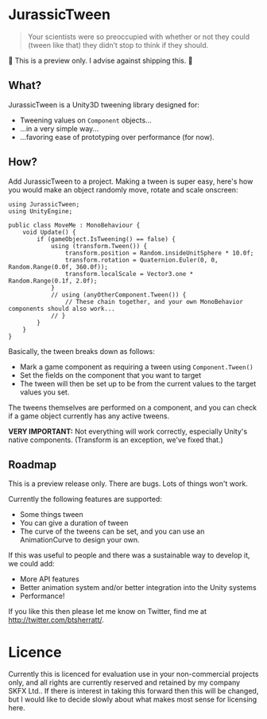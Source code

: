# JurassicTween

> Your scientists were so preoccupied with whether or not they could (tween like that) they didn’t stop to think if they should.

🚨 This is a preview only. I advise against shipping this. 🚨

## What?

JurassicTween is a Unity3D tweening library designed for:

* Tweening values on `Component` objects...
* ...in a very simple way...
* ...favoring ease of prototyping over performance (for now).

## How?

Add JurassicTween to a project. Making a tween is super easy, here's how you would make an object randomly move, rotate and scale onscreen:

```
using JurassicTween;
using UnityEngine;

public class MoveMe : MonoBehaviour {
    void Update() {
        if (gameObject.IsTweening() == false) {
            using (transform.Tween()) {
                transform.position = Random.insideUnitSphere * 10.0f;
                transform.rotation = Quaternion.Euler(0, 0, Random.Range(0.0f, 360.0f));
                transform.localScale = Vector3.one * Random.Range(0.1f, 2.0f);
            }
            // using (anyOtherComponent.Tween()) {
                // These chain together, and your own MonoBehavior components should also work...
            // }
        }
    }
}
```

Basically, the tween breaks down as follows:

* Mark a game component as requiring a tween using `Component.Tween()`
* Set the fields on the component that you want to target
* The tween will then be set up to be from the current values to the target values you set.

The tweens themselves are performed on a component, and you can check if a game object currently has any active tweens.

**VERY IMPORTANT:** Not everything will work correctly, especially Unity's native components. (Transform is an exception, we've fixed that.)

## Roadmap

This is a preview release only. There are bugs. Lots of things won't work.

Currently the following features are supported:

* Some things tween
* You can give a duration of tween
* The curve of the tweens can be set, and you can use an AnimationCurve to design your own.

If this was useful to people and there was a sustainable way to develop it, we could add:

* More API features
* Better animation system and/or better integration into the Unity systems
* Performance!

If you like this then please let me know on Twitter, find me at http://twitter.com/btsherratt/.

# Licence

Currently this is licenced for evaluation use in your non-commercial projects only, and all rights are currently reserved and retained by my company SKFX Ltd.. If there is interest in taking this forward then this will be changed, but I would like to decide slowly about what makes most sense for licensing here.
